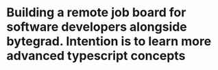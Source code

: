 # Building a remote job board for software developers alongside bytegrad. Intention is to learn more advanced typescript concepts
